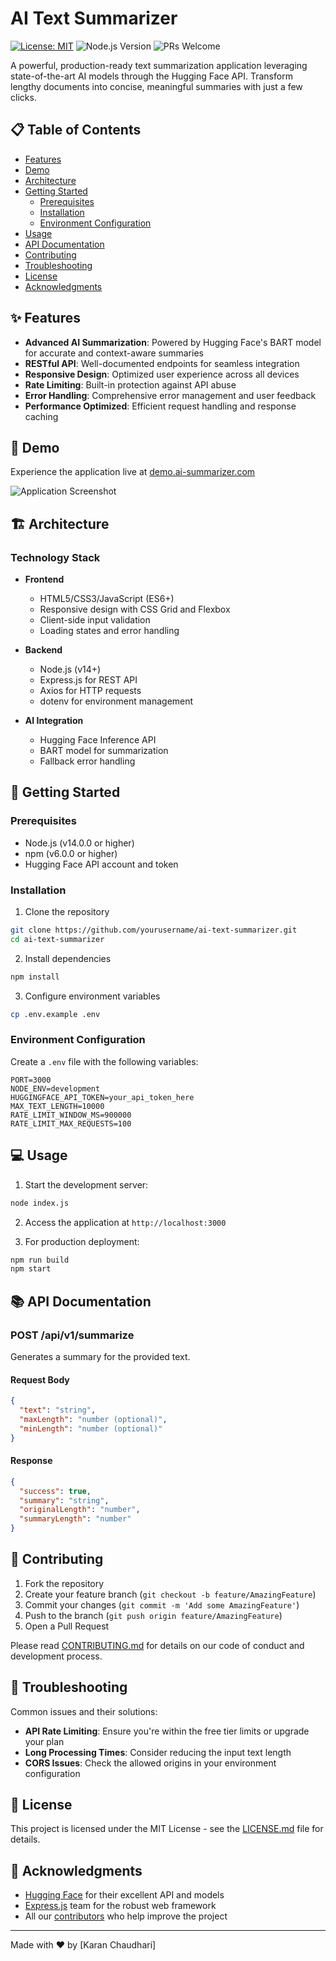 # AI Text Summarizer

[![License: MIT](https://img.shields.io/badge/License-MIT-yellow.svg)](https://opensource.org/licenses/MIT)
![Node.js Version](https://img.shields.io/badge/node-%3E%3D%2014.0.0-brightgreen)
![PRs Welcome](https://img.shields.io/badge/PRs-welcome-brightgreen.svg)

A powerful, production-ready text summarization application leveraging state-of-the-art AI models through the Hugging Face API. Transform lengthy documents into concise, meaningful summaries with just a few clicks.

## 📋 Table of Contents

- [Features](#features)
- [Demo](#demo)
- [Architecture](#architecture)
- [Getting Started](#getting-started)
  - [Prerequisites](#prerequisites)
  - [Installation](#installation)
  - [Environment Configuration](#environment-configuration)
- [Usage](#usage)
- [API Documentation](#api-documentation)
- [Contributing](#contributing)
- [Troubleshooting](#troubleshooting)
- [License](#license)
- [Acknowledgments](#acknowledgments)

## ✨ Features

- **Advanced AI Summarization**: Powered by Hugging Face's BART model for accurate and context-aware summaries
- **RESTful API**: Well-documented endpoints for seamless integration
- **Responsive Design**: Optimized user experience across all devices
- **Rate Limiting**: Built-in protection against API abuse
- **Error Handling**: Comprehensive error management and user feedback
- **Performance Optimized**: Efficient request handling and response caching

## 🚀 Demo

Experience the application live at [demo.ai-summarizer.com](https://demo.ai-summarizer.com)

![Application Screenshot](screenshot.png)

## 🏗 Architecture

### Technology Stack

- **Frontend**
  - HTML5/CSS3/JavaScript (ES6+)
  - Responsive design with CSS Grid and Flexbox
  - Client-side input validation
  - Loading states and error handling

- **Backend**
  - Node.js (v14+)
  - Express.js for REST API
  - Axios for HTTP requests
  - dotenv for environment management

- **AI Integration**
  - Hugging Face Inference API
  - BART model for summarization
  - Fallback error handling

## 🏁 Getting Started

### Prerequisites

- Node.js (v14.0.0 or higher)
- npm (v6.0.0 or higher)
- Hugging Face API account and token

### Installation

1. Clone the repository
```bash
git clone https://github.com/yourusername/ai-text-summarizer.git
cd ai-text-summarizer
```

2. Install dependencies
```bash
npm install
```

3. Configure environment variables
```bash
cp .env.example .env
```

### Environment Configuration

Create a `.env` file with the following variables:

```plaintext
PORT=3000
NODE_ENV=development
HUGGINGFACE_API_TOKEN=your_api_token_here
MAX_TEXT_LENGTH=10000
RATE_LIMIT_WINDOW_MS=900000
RATE_LIMIT_MAX_REQUESTS=100
```

## 💻 Usage

1. Start the development server:
```bash
node index.js
```

2. Access the application at `http://localhost:3000`

3. For production deployment:
```bash
npm run build
npm start
```

## 📚 API Documentation

### POST /api/v1/summarize

Generates a summary for the provided text.

#### Request Body

```json
{
  "text": "string",
  "maxLength": "number (optional)",
  "minLength": "number (optional)"
}
```

#### Response

```json
{
  "success": true,
  "summary": "string",
  "originalLength": "number",
  "summaryLength": "number"
}
```

## 🤝 Contributing

1. Fork the repository
2. Create your feature branch (`git checkout -b feature/AmazingFeature`)
3. Commit your changes (`git commit -m 'Add some AmazingFeature'`)
4. Push to the branch (`git push origin feature/AmazingFeature`)
5. Open a Pull Request

Please read [CONTRIBUTING.md](CONTRIBUTING.md) for details on our code of conduct and development process.

## 🔧 Troubleshooting

Common issues and their solutions:

- **API Rate Limiting**: Ensure you're within the free tier limits or upgrade your plan
- **Long Processing Times**: Consider reducing the input text length
- **CORS Issues**: Check the allowed origins in your environment configuration

## 📄 License

This project is licensed under the MIT License - see the [LICENSE.md](LICENSE.md) file for details.

## 🙏 Acknowledgments

- [Hugging Face](https://huggingface.co/) for their excellent API and models
- [Express.js](https://expressjs.com/) team for the robust web framework
- All our [contributors](CONTRIBUTORS.md) who help improve the project


---
Made with ❤️ by [Karan Chaudhari]